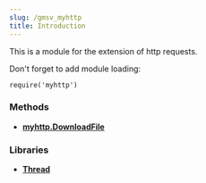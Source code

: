 ```yaml
---
slug: /gmsv_myhttp
title: Introduction
---
```


This is a module for the extension of http requests.

Don't forget to add module loading:
```
require('myhttp')
```

### Methods
* [**myhttp.DownloadFile**](/gmsv_myhttp/methods/downloadfile)

### Libraries
* [**Thread**](/gmsv_myhttp/libs/threading)